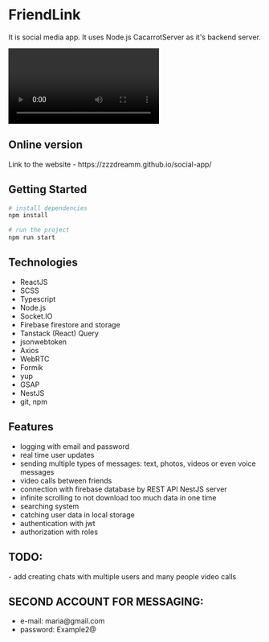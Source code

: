 <h1>FriendLink</h1>
It is social media app. It uses Node.js CacarrotServer as it's backend server.

<video href="https://youtu.be/aftrqimy7iQ"></video>

<h2>Online version</h2>
Link to the website - https://zzzdreamm.github.io/social-app/

<h2>Getting Started</h2>

```bash
# install dependencies
npm install

# run the project
npm run start
```

<h2>Technologies</h2>
<ul>
<li>ReactJS</li>
<li>SCSS</li>
<li>Typescript</li>
<li>Node.js</li>
<li>Socket.IO</li>
<li>Firebase firestore and storage</li>
    <li>Tanstack (React) Query</li>
<li>jsonwebtoken</li>
<li>Axios</li>
<li>WebRTC</li>
  <li>Formik</li>
  <li>yup</li>
  <li>GSAP</li>
<li>NestJS</li>
    <li>git, npm</li>
</ul>

<h2>Features</h2>

<ul>
  <li>logging with email and password</li>
  <li>real time user updates</li>
  <li>sending multiple types of messages: text, photos, videos or even voice messages</li>
  <li>video calls between friends</li>
  <li>connection with firebase database by REST API NestJS server</li>
  <li>infinite scrolling to not download too much data in one time</li>
  <li>searching system</li>
  <li>catching user data in local storage</li>
    <li>authentication with jwt</li>
    <li>authorization with roles</li>
</ul>

<h2>TODO:</h2>
- add creating chats with multiple users and many people video calls

<h2>SECOND ACCOUNT FOR MESSAGING:</h2>
<ul>
 <li>e-mail: maria@gmail.com</li>
<li>password: Example2@</li>
</ul>


